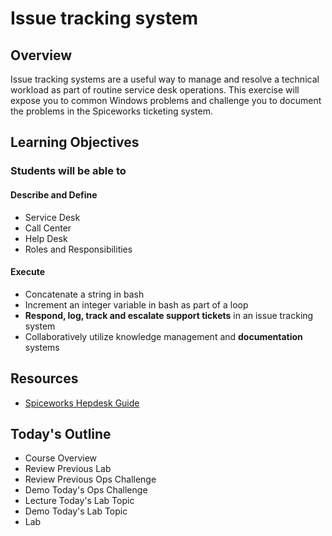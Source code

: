 # Issue tracking system

## Overview

Issue tracking systems are a useful way to manage and resolve a technical workload as part of routine service desk operations. This exercise will expose you to common Windows problems and challenge you to document the problems in the Spiceworks ticketing system.

## Learning Objectives

### Students will be able to

#### Describe and Define

- Service Desk
- Call Center
- Help Desk
- Roles and Responsibilities

#### Execute

- Concatenate a string in bash
- Increment an integer variable in bash as part of a loop
- **Respond, log, track and escalate support tickets** in an issue tracking system
- Collaboratively utilize knowledge management and **documentation** systems

## Resources

- [Spiceworks Hepdesk Guide](https://3upg5n1ajpdonqkkp34tcif1-wpengine.netdna-ssl.com/wp-content/uploads/2017/12/help-desk-getting-started-guide.pdf)

## Today's Outline

- Course Overview
- Review Previous Lab
- Review Previous Ops Challenge
- Demo Today's Ops Challenge
- Lecture Today's Lab Topic
- Demo Today's Lab Topic
- Lab

